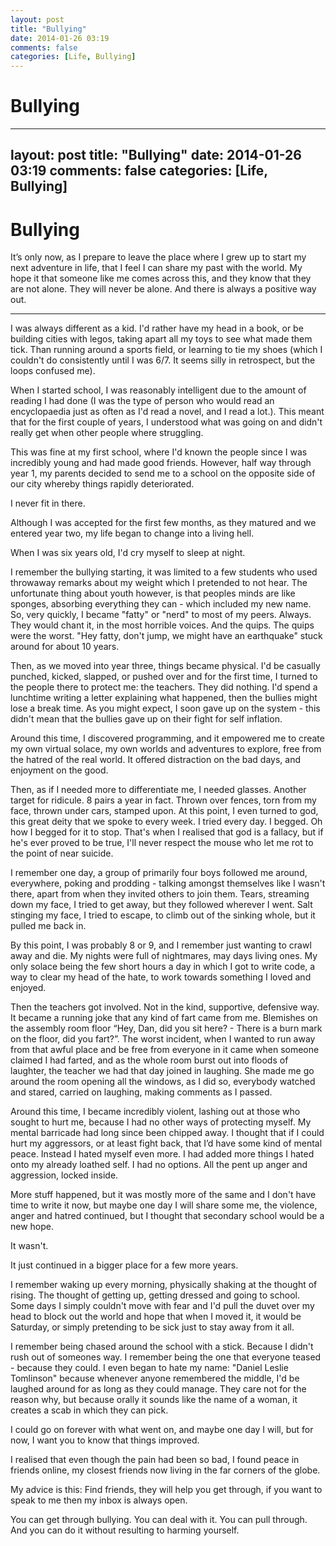 ```yaml
---
layout: post
title: "Bullying"
date: 2014-01-26 03:19
comments: false
categories: [Life, Bullying]
---
```


# Bullying
---
layout: post
title: "Bullying"
date: 2014-01-26 03:19
comments: false
categories: [Life, Bullying]
---

# Bullying
It’s only now, as I prepare to leave the place where I grew up to start my next adventure in life, that I feel I can share my past with the world. My hope it that someone like me comes across this, and they know that they are not alone. They will never be alone. And there is always a positive way out.

----

I was always different as a kid. 
I'd rather have my head in a book, or be building cities with legos, taking apart all my toys to see what made them tick. Than running around a sports field, or learning to tie my shoes (which I couldn't do consistently until I was 6/7. It seems silly in retrospect, but the loops confused me).

When I started school, I was reasonably intelligent due to the amount of reading I had done (I was the type of person who would read an encyclopaedia just as often as I'd read a novel, and I read a lot.). This meant that for the first couple of years, I understood what was going on and didn't really get when other people where struggling. 

This was fine at my first school, where I'd known the people since I was incredibly young and had made good friends. However, half way through year 1, my parents decided to send me to a school on the opposite side of our city whereby things rapidly deteriorated. 

I never fit in there. 

Although I was accepted for the first few months, as they matured and we entered year two, my life began to change into a living hell.

When I was six years old, I'd cry myself to sleep at night.

I remember the bullying starting, it was limited to a few students who used throwaway remarks about my weight which I pretended to not hear. The unfortunate thing about youth however, is that peoples minds are like sponges, absorbing everything they can - which included my new name. So, very quickly, I became "fatty" or "nerd" to most of my peers. Always. They would chant it, in the most horrible voices. And the quips. The quips were the worst. "Hey fatty, don't jump, we might have an earthquake" stuck around for about 10 years.

Then, as we moved into year three, things became physical. I'd be casually punched, kicked, slapped, or pushed over and for the first time, I turned to the people there to protect me: the teachers. They did nothing. I'd spend a lunchtime writing a letter explaining what happened, then the bullies might lose a break time. As you might expect, I soon gave up on the system - this didn't mean that the bullies gave up on their fight for self inflation. 

Around this time, I discovered programming, and it empowered me to create my own virtual solace, my own worlds and adventures to  explore, free from the hatred of the real world. It offered distraction on the bad days, and enjoyment on the good.

Then, as if I needed more to differentiate me, I needed glasses. Another target for ridicule. 8 pairs a year in fact. Thrown over fences, torn from my face, thrown under cars, stamped upon. At this point, I even turned to god, this great deity that we spoke to every week. I tried every day. I begged. Oh how I begged for it to stop. That's when I realised that god is a fallacy, but if he's ever proved to be true, I'll never respect the mouse who let me rot to the point of near suicide. 

I remember one day, a group of primarily four boys followed me around, everywhere, poking and prodding - talking amongst themselves like I wasn't there, apart from when they invited others to join them. Tears, streaming down my face, I tried to get away, but they followed wherever I went. Salt stinging my face, I tried to escape, to climb out of the sinking whole, but it pulled me back in. 

By this point, I was probably 8 or 9, and I remember just wanting to crawl away and die. My nights were full of nightmares, may days living ones. My only solace being the few short hours a day in which I got to write code, a way to clear my head of the hate, to work towards something I loved and enjoyed. 

Then the teachers got involved. Not in the kind, supportive, defensive way. It became a running joke that any kind of fart came from me. Blemishes on the assembly room floor “Hey, Dan, did you sit here? - There is a burn mark on the floor, did you fart?”. The worst incident, when I wanted to run away from that awful place and be free from everyone in it came when someone claimed I had farted, and as the whole room burst out into floods of laughter, the teacher we had that day joined in laughing. She made me go around the room opening all the windows, as I did so, everybody watched and stared, carried on laughing, making comments as I passed.

Around this time, I became incredibly violent, lashing out at those who sought to hurt me, because I had no other ways of protecting myself. My mental barricade had long since been chipped away. I thought that if I could hurt my aggressors, or at least fight back, that I’d have some kind of mental peace. Instead I hated myself even more. I had added more things I hated onto my already loathed self. I had no options. All the pent up anger and aggression, locked inside.

More stuff happened, but it was mostly more of the same and I don't have time to write it now, but maybe one day I will share some me, the violence, anger and hatred continued, but I thought that secondary school would be a new hope.

It wasn't. 

It just continued in a bigger place for a few more years. 

I remember waking up every morning, physically shaking at the thought of rising. The thought of getting up, getting dressed and going to school. Some days I simply couldn't move with fear and I'd pull the duvet over my head to block out the world and hope that when I moved it, it would be Saturday, or simply pretending to be sick just to stay away from it all.

I remember being chased around the school with a stick. Because I didn't rush out of someones way. I remember being the one that everyone teased - because they could. I even began to hate my name: "Daniel Leslie Tomlinson" because whenever anyone remembered the middle, I'd be laughed around for as long as they could manage. They care not for the reason why, but because orally it sounds like the name of a woman, it creates a scab in which they can pick. 

I could go on forever with what went on, and maybe one day I will, but for now, I want you to know that things improved.

I realised that even though the pain had been so bad, I found peace in friends online, my closest friends now living in the far corners of the globe.

My advice is this: Find friends, they will help you get through, if you want to speak to me then my inbox is always open.

You can get through bullying. You can deal with it. You can pull through. And you can do it without resulting to harming yourself.

